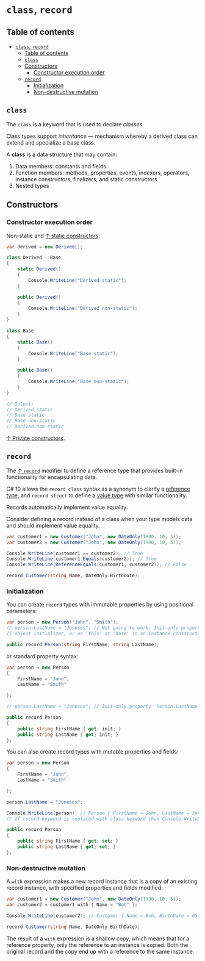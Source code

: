# `class`, `record`

## Table of contents

- [`class`, `record`](#class-record)
  - [Table of contents](#table-of-contents)
  - [`class`](#class)
  - [Constructors](#constructors)
    - [Constructor execution order](#constructor-execution-order)
  - [`record`](#record)
    - [Initialization](#initialization)
    - [Non-destructive mutation](#non-destructive-mutation)

## `class`

The `class` is a keyword that is used to declare _classes_.

Class types support _inheritance_ — mechanism whereby a derived class can extend and specialize a base class.

A **class** is a data structure that may contain:

1. Data members: constants and fields
2. Function members: methods, properties, events, indexers, operators, instance constructors, finalizers, and static constructors
3. Nested types

## Constructors

### Constructor execution order

Non-static and [↑ static constructors](https://docs.microsoft.com/en-us/dotnet/csharp/programming-guide/classes-and-structs/static-constructors):

```csharp
var derived = new Derived();

class Derived : Base
{
    static Derived()
    {
        Console.WriteLine("Derived static");
    }

    public Derived()
    {
        Console.WriteLine("Derived non-static");
    }
}

class Base
{
    static Base()
    {
        Console.WriteLine("Base static");
    }

    public Base()
    {
        Console.WriteLine("Base non-static");
    }
}

// Output:
// Derived static
// Base static
// Base non-static
// Derived non-static
```

[↑ Private constructors](https://docs.microsoft.com/en-us/dotnet/csharp/programming-guide/classes-and-structs/private-constructors).

## `record`

The [↑ `record`](https://learn.microsoft.com/en-us/dotnet/csharp/language-reference/builtin-types/record) modifier to define a reference type that provides built-in functionality for encapsulating data.

C# 10 allows the `record class` syntax as a synonym to clarify a [reference type](reference-types.md), and `record struct` to define a [value type](value-types/value-types.md) with similar functionality.

Records automatically implement value equality.

Consider defining a record instead of a class when your type models data and should implement value equality.

```csharp
var customer1 = new Customer("John", new DateOnly(1990, 10, 5));
var customer2 = new Customer("John", new DateOnly(1990, 10, 5));

Console.WriteLine(customer1 == customer2); // True
Console.WriteLine(customer1.Equals(customer2)); // True
Console.WriteLine(ReferenceEquals(customer1, customer2)); // False

record Customer(string Name, DateOnly BirthDate);
```

### Initialization

You can create `record` types with immutable properties by using positional parameters:

```csharp
var person = new Person("John", "Smith");
// person.LastName = "Joneses"; // Not going to work: Init-only property 'Person.LastName' can only be assigned in an
// object initializer, or on 'this' or 'base' in an instance constructor or an 'init' accessor

public record Person(string FirstName, string LastName);
```

or standard property syntax:

```csharp
var person = new Person
{
    FirstName = "John",
    LastName = "Smith"

};

// person.LastName = "Joneses"; // Init-only property 'Person.LastName' can only be assigned in an object initializer, or on 'this' or 'base' in an instance constructor or an 'init' accessor

public record Person
{
    public string FirstName { get; init; }
    public string LastName { get; init; }
};
```

You can also create record types with mutable properties and fields:

```csharp
var person = new Person
{
    FirstName = "John",
    LastName = "Smith"

};

person.LastName = "Joneses";

Console.WriteLine(person); // Person { FirstName = John, LastName = Joneses }
// If record keyword is replaced with class keyword than Console.WriteLine would print just "Person"

public record Person
{
    public string FirstName { get; set; }
    public string LastName { get; set; }
};
```

### Non-destructive mutation

A `with` expression makes a new record instance that is a copy of an existing record instance, with specified properties and fields modified.

```csharp
var customer1 = new Customer("John", new DateOnly(1990, 10, 5));
var customer2 = customer1 with { Name = "Bob" };

Console.WriteLine(customer2); // Customer { Name = Bob, BirthDate = 05.10.1990 }

record Customer(string Name, DateOnly BirthDate);
```

The result of a `with` expression is a shallow copy, which means that for a reference property, only the reference to an instance is copied. Both the original record and the copy end up with a reference to the same instance.
